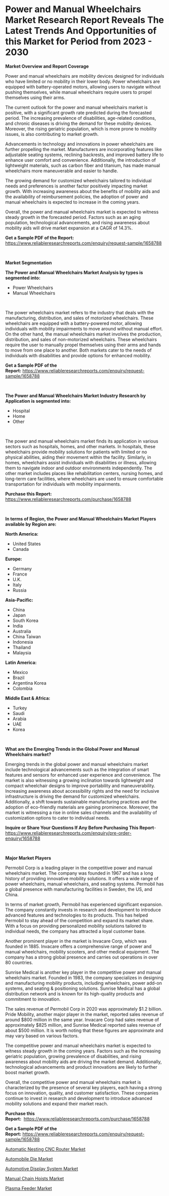 <p><h1>Power and Manual Wheelchairs Market Research Report Reveals The Latest Trends And Opportunities of this Market for Period from 2023 - 2030</h1></p><p><strong>Market Overview and Report Coverage</strong></p>
<p><p>Power and manual wheelchairs are mobility devices designed for individuals who have limited or no mobility in their lower body. Power wheelchairs are equipped with battery-operated motors, allowing users to navigate without pushing themselves, while manual wheelchairs require users to propel themselves using their arms.</p><p>The current outlook for the power and manual wheelchairs market is positive, with a significant growth rate predicted during the forecasted period. The increasing prevalence of disabilities, age-related conditions, and chronic diseases is driving the demand for these mobility devices. Moreover, the rising geriatric population, which is more prone to mobility issues, is also contributing to market growth.</p><p>Advancements in technology and innovations in power wheelchairs are further propelling the market. Manufacturers are incorporating features like adjustable seating systems, reclining backrests, and improved battery life to enhance user comfort and convenience. Additionally, the introduction of lightweight materials, such as carbon fiber and titanium, has made manual wheelchairs more maneuverable and easier to handle.</p><p>The growing demand for customized wheelchairs tailored to individual needs and preferences is another factor positively impacting market growth. With increasing awareness about the benefits of mobility aids and the availability of reimbursement policies, the adoption of power and manual wheelchairs is expected to increase in the coming years.</p><p>Overall, the power and manual wheelchairs market is expected to witness steady growth in the forecasted period. Factors such as an aging population, technological advancements, and rising awareness about mobility aids will drive market expansion at a CAGR of 14.3%.</p></p>
<p><strong>Get a Sample PDF of the Report:</strong> <a href="https://www.reliableresearchreports.com/enquiry/request-sample/1658788">https://www.reliableresearchreports.com/enquiry/request-sample/1658788</a></p>
<p>&nbsp;</p>
<p><strong>Market Segmentation</strong></p>
<p><strong>The Power and Manual Wheelchairs Market Analysis by types is segmented into:</strong></p>
<p><ul><li>Power Wheelchairs</li><li>Manual Wheelchairs</li></ul></p>
<p>&nbsp;</p>
<p><p>The power wheelchairs market refers to the industry that deals with the manufacturing, distribution, and sales of motorized wheelchairs. These wheelchairs are equipped with a battery-powered motor, allowing individuals with mobility impairments to move around without manual effort. On the other hand, the manual wheelchairs market involves the production, distribution, and sales of non-motorized wheelchairs. These wheelchairs require the user to manually propel themselves using their arms and hands to move from one place to another. Both markets cater to the needs of individuals with disabilities and provide options for enhanced mobility.</p></p>
<p><strong>Get a Sample PDF of the Report:</strong>&nbsp;<a href="https://www.reliableresearchreports.com/enquiry/request-sample/1658788">https://www.reliableresearchreports.com/enquiry/request-sample/1658788</a></p>
<p>&nbsp;</p>
<p><strong>The Power and Manual Wheelchairs Market Industry Research by Application is segmented into:</strong></p>
<p><ul><li>Hospital</li><li>Home</li><li>Other</li></ul></p>
<p>&nbsp;</p>
<p><p>The power and manual wheelchairs market finds its application in various sectors such as hospitals, homes, and other markets. In hospitals, these wheelchairs provide mobility solutions for patients with limited or no physical abilities, aiding their movement within the facility. Similarly, in homes, wheelchairs assist individuals with disabilities or illness, allowing them to navigate indoor and outdoor environments independently. The other market includes places like rehabilitation centers, nursing homes, and long-term care facilities, where wheelchairs are used to ensure comfortable transportation for individuals with mobility impairments.</p></p>
<p><strong>Purchase this Report:</strong>&nbsp; <a href="https://www.reliableresearchreports.com/purchase/1658788">https://www.reliableresearchreports.com/purchase/1658788</a></p>
<p>&nbsp;</p>
<p><strong>In terms of Region, the Power and Manual Wheelchairs Market Players available by Region are:</strong></p>
<p>
    <p> <strong> North America: </strong>
        <ul>
            <li>United States</li>
            <li>Canada</li>
        </ul>
        </p> 
    <p> <strong> Europe: </strong>
        <ul>
            <li>Germany</li>
            <li>France</li>
            <li>U.K.</li>
            <li>Italy</li>
            <li>Russia</li>
        </ul>
        </p> 
    <p> <strong> Asia-Pacific: </strong>
        <ul>
            <li>China</li>
            <li>Japan</li>
            <li>South Korea</li>
            <li>India</li>
            <li>Australia</li>
            <li>China Taiwan</li>
            <li>Indonesia</li>
            <li>Thailand</li>
            <li>Malaysia</li>
        </ul>
        </p> 
    <p> <strong> Latin America: </strong>
        <ul>
            <li>Mexico</li>
            <li>Brazil</li>
            <li>Argentina Korea</li>
            <li>Colombia</li>
        </ul>
        </p> 
    <p> <strong> Middle East & Africa: </strong>
        <ul>
            <li>Turkey</li>
            <li>Saudi</li>
            <li>Arabia</li>
            <li>UAE</li>
            <li>Korea</li>
        </ul>
    </p>
    </p>
<p>&nbsp;</p>
<p><strong>What are the Emerging Trends in the Global Power and Manual Wheelchairs market?</strong></p>
<p><p>Emerging trends in the global power and manual wheelchairs market include technological advancements such as the integration of smart features and sensors for enhanced user experience and convenience. The market is also witnessing a growing inclination towards lightweight and compact wheelchair designs to improve portability and maneuverability. Increasing awareness about accessibility rights and the need for inclusive infrastructure is driving the demand for customized wheelchairs. Additionally, a shift towards sustainable manufacturing practices and the adoption of eco-friendly materials are gaining prominence. Moreover, the market is witnessing a rise in online sales channels and the availability of customization options to cater to individual needs.</p></p>
<p><strong>Inquire or Share Your Questions If Any Before Purchasing This Report</strong>- <a href="https://www.reliableresearchreports.com/enquiry/pre-order-enquiry/1658788">https://www.reliableresearchreports.com/enquiry/pre-order-enquiry/1658788</a></p>
<p>&nbsp;</p>
<p><strong>Major Market Players</strong></p>
<p><p>Permobil Corp is a leading player in the competitive power and manual wheelchairs market. The company was founded in 1967 and has a long history of providing innovative mobility solutions. It offers a wide range of power wheelchairs, manual wheelchairs, and seating systems. Permobil has a global presence with manufacturing facilities in Sweden, the US, and China.</p><p>In terms of market growth, Permobil has experienced significant expansion. The company constantly invests in research and development to introduce advanced features and technologies to its products. This has helped Permobil to stay ahead of the competition and expand its market share. With a focus on providing personalized mobility solutions tailored to individual needs, the company has attracted a loyal customer base.</p><p>Another prominent player in the market is Invacare Corp, which was founded in 1885. Invacare offers a comprehensive range of power and manual wheelchairs, mobility scooters, and other medical equipment. The company has a strong global presence and carries out operations in over 80 countries.</p><p>Sunrise Medical is another key player in the competitive power and manual wheelchairs market. Founded in 1983, the company specializes in designing and manufacturing mobility products, including wheelchairs, power add-on systems, and seating & positioning solutions. Sunrise Medical has a global distribution network and is known for its high-quality products and commitment to innovation.</p><p>The sales revenue of Permobil Corp in 2020 was approximately $1.2 billion. Pride Mobility, another major player in the market, reported sales revenue of around $800 million in the same year. Invacare Corp had sales revenue of approximately $825 million, and Sunrise Medical reported sales revenue of about $500 million. It is worth noting that these figures are approximate and may vary based on various factors.</p><p>The competitive power and manual wheelchairs market is expected to witness steady growth in the coming years. Factors such as the increasing geriatric population, growing prevalence of disabilities, and rising awareness about mobility aids are driving the market demand. Additionally, technological advancements and product innovations are likely to further boost market growth.</p><p>Overall, the competitive power and manual wheelchairs market is characterized by the presence of several key players, each having a strong focus on innovation, quality, and customer satisfaction. These companies continue to invest in research and development to introduce advanced mobility solutions and expand their market reach.</p></p>
<p><strong>Purchase this Report:</strong>&nbsp;&nbsp;<a href="https://www.reliableresearchreports.com/purchase/1658788">https://www.reliableresearchreports.com/purchase/1658788</a></p>
<p></p>
<p><strong>Get a Sample PDF of the Report:</strong>&nbsp;<a href="https://www.reliableresearchreports.com/enquiry/request-sample/1658788">https://www.reliableresearchreports.com/enquiry/request-sample/1658788</a></p>
<p><p><a href="https://github.com/CliffMedina6/Market-Research-Report-List-1/blob/main/automatic-nesting-cnc-router-market.md">Automatic Nesting CNC Router Market</a></p><p><a href="https://www.linkedin.com/pulse/automobile-die-market-size-share-amp-trends-analysis-report-bhhse/">Automobile Die Market</a></p><p><a href="https://medium.com/@board.cry.ball/automotive-display-system-market-size-growth-forecast-2023-2030-5b3e23b4f454">Automotive Display System Market</a></p><p><a href="https://www.linkedin.com/pulse/manual-chain-hoists-market-size-share-global-analysis-report-sjnne/">Manual Chain Hoists Market</a></p><p><a href="https://github.com/RickHolmes3/Market-Research-Report-List-1/blob/main/plasma-feeder-market.md">Plasma Feeder Market</a></p></p>